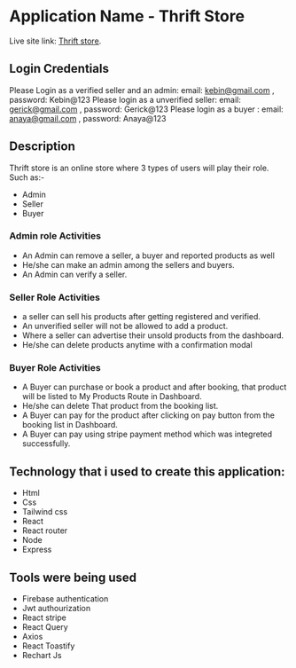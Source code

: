 # Application Name - Thrift Store

Live site link:  [Thrift store](https://vendor-store-b2ba5.web.app/).

## Login Credentials
Please Login as a verified seller and an admin: email: kebin@gmail.com ,  password: Kebin@123
Please login as a unverified seller: email: gerick@gmail.com , password: Gerick@123
Please login as a buyer : email: anaya@gmail.com ,  password: Anaya@123

## Description 

Thrift store is an online store where 3 types of users will play their role. Such as:-
* Admin
* Seller
* Buyer

### Admin role Activities

* An Admin can remove a seller, a buyer and reported products as well
* He/she can make an admin among the sellers and buyers.
* An Admin can verify a seller.

### Seller Role Activities

* a seller can sell his products after getting registered and verified.
* An unverified seller will not be allowed to add a product.
* Where a seller can advertise their unsold products from the dashboard.
* He/she can delete products anytime with a confirmation modal

### Buyer Role Activities

* A Buyer can purchase or book a product and after booking, that product will be listed to My Products Route in Dashboard.
* He/she can delete That product from the booking list.
* A Buyer can pay for the product after clicking on pay button from the booking list in Dashboard.
* A Buyer can pay using stripe payment method which was integreted successfully.

## Technology  that i used to create this application:
* Html
* Css
* Tailwind css
* React 
* React router 
* Node
* Express

## Tools were being used
* Firebase authentication
* Jwt authourization
* React stripe
* React Query
* Axios
* React Toastify
* Rechart Js
